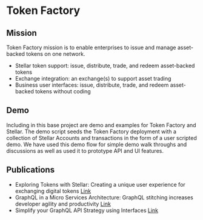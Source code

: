 # Token Factory

## Mission

Token Factory mission is to enable enterprises to issue and manage asset-backed tokens on one network.

- Stellar token support: issue, distribute, trade, and redeem asset-backed tokens
- Exchange integration: an exchange(s) to support asset trading
- Business user interfaces: issue, distribute, trade, and redeem asset-backed tokens without coding

## Demo
Including in this base project are demo and examples for Token Factory and Stellar.    The demo script seeds the Token Factory deployment with a collection of Stellar Accounts and transactions in the form of a user scripted demo.   We have used this demo flow for simple demo walk throughs and discussions as well as used it to prototype API and UI features.


## Publications
- Exploring Tokens with Stellar: Creating a unique user experience for exchanging digital tokens [Link](https://itnext.io/exploring-tokens-with-stellar-291172208639)  
- GraphQL in a Micro Services Architecture: GraphQL stitching increases developer agility and productivity [Link](https://itnext.io/graphql-in-a-microservices-architecture-d17922b886eb)  
- Simplify your GraphQL API Strategy using Interfaces [Link](https://itnext.io/leveraging-graphql-schema-and-interfaces-4bfa9b72d6b2)  
